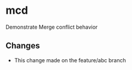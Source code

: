 # mcd
Demonstrate Merge conflict behavior

## Changes

- This change made on the feature/abc branch
